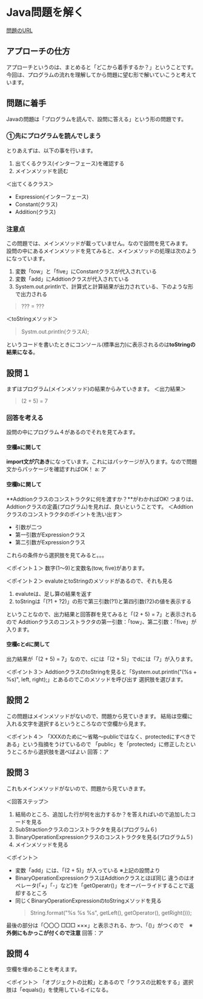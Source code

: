 # Java問題を解く
[問題のURL](https://www.fe-siken.com/kakomon/30_haru/pm11.html)

## アプローチの仕方
アプローチというのは、まとめると「どこから着手するか？」ということです。
今回は、プログラムの流れを理解してから問題に望む形で解いていこうと考えています。

## 問題に着手
Javaの問題は「プログラムを読んで、設問に答える」という形の問題です。

### ①先にプログラムを読んでしまう
とりあえずは、以下の事を行います。
1. 出てくるクラス(インターフェース)を確認する
2. メインメソッドを読む

＜出てくるクラス＞
* Expression(インターフェース)
* Constant(クラス)
* Addition(クラス)

### 注意点
この問題では、メインメソッドが載っていません。なので設問を見てみます。
設問の中にあるメインメソッドを見てみると、メインメソッドの処理は次のようになっています。
1. 変数「tow」と「five」にConstantクラスが代入されている
2. 変数「add」にAddtionクラスが代入されている
3. System.out.printlnで、計算式と計算結果が出力されている、下のような形で出力される
  > ??? = ???

＜toStringメソッド＞
> Systm.out.println(クラスA);

というコードを書いたときにコンソール(標準出力)に表示されるのは**toStringの結果になる**。

## 設問１
まずはプログラム(メインメソッド)の結果からみていきます。
＜出力結果＞
> (2 + 5) = 7

### 回答を考える
設問の中にプログラム４があるのでそれを見てみます。

#### 空欄aに関して
**import文が穴あき**になっています。これにはパッケージが入ります。なので問題文からパッケージを確認すればOK！
a: ア

#### 空欄bに関して
**Addtionクラスのコンストラクタに何を渡すか？**がわかればOK!
つまりは、Addtionクラスの定義(プログラム)を見れば、良いということです。
＜Addtionクラスのコンストラクタのポイントを洗い出す＞
* 引数が二つ
* 第一引数がExpressionクラス
* 第二引数がExpressionクラス

これらの条件から選択肢を見てみると。。。

＜ポイント１＞
数字(1～9)と変数名(tow, five)があります。

＜ポイント２＞
evaluteとtoStringのメソッドがあるので、それも見る
1. evaluteは、足し算の結果を返す
2. toStringは「(?1 + ?2)」の形で第三引数(?1)と第四引数(?2)の値を表示する

ということなので、出力結果と回答群を見てみると「(2 + 5) = 7」と表示されるので
Addtionクラスのコンストラクタの第一引数：「tow」、第二引数：「five」が入ります。

#### 空欄cとdに関して
出力結果が「(2 + 5) = 7」なので、cには「(2 + 5)」でdには「7」が入ります。

＜ポイント３＞
AddtionクラスのtoStringを見ると「System.out.println("(%s + %s)", left, right);」とあるのでこのメソッドを呼び出す
選択肢を選びます。


## 設問２
この問題はメインメソッドがないので、問題から見ていきます。
結局は空欄に入れる文字を選択するというところなので空欄から見ます。

＜ポイント４＞
「XXXのために～省略～publicではなく、protectedにすべきである」という指摘をうけているので
「public」を「protected」に修正したというところから選択肢を選べばよい
回答：ア

## 設問３
これもメインメソッドがないので、問題から見ていきます。

＜回答ステップ＞
1. 結局のところ、追加した行が何を出力するか？を答えればいので追加したコードを見る
2. SubStractionクラスのコンストラクタを見る(プログラム６)
3. BinaryOperationExpressionクラスのコンストラクタを見る(プログラム５)
4. メインメソッドを見る

＜ポイント＞
* 変数「add」には、「(2 + 5)」が入っている ※上記の設問より
* BinaryOperationExpressionクラスはAddtionクラスとほぼ同じ
  違うのはオペレータ(「+」「-」など)を「getOperatr()」をオーバーライドすることで返却するところ
* 同じくBinaryOperationExpressionのtoStringメソッドを見る
  > String.format("%s %s %s", getLeft(), getOperator(), getRight()));

最後の部分は「〇〇〇 □□□ ×××」と表示される、かつ、「()」がつくので　※**外側にもかっこが付くので注意**
回答：ア

## 設問４
空欄を埋めることを考えます。

＜ポイント＞
「オブジェクトの比較」とあるので「クラスの比較をする」選択肢は「equals()」を使用しているイになる。
